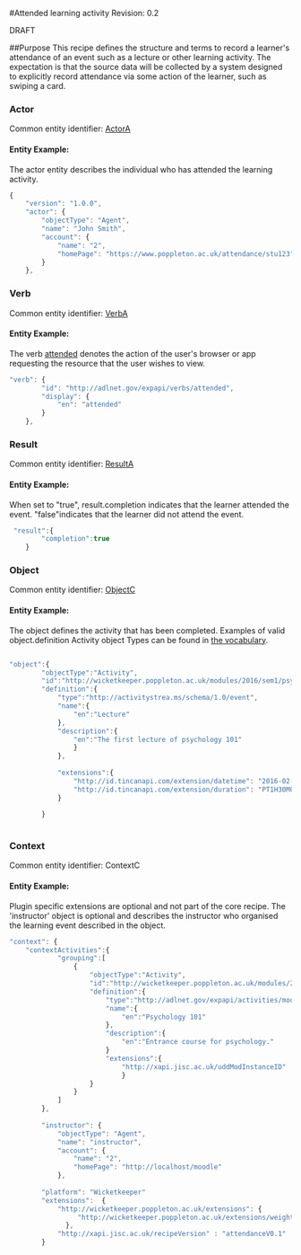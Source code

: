 #Attended learning activity
Revision: 0.2

DRAFT

##Purpose
This recipe defines the structure and terms to record a learner's attendance of an event such as a lecture or other learning activity. The expectation is that the source data will be collected by a system designed to explicitly record attendance via some action of the learner, such as swiping a card.

### Actor
Common entity identifier: [ActorA](../common_structures.md#actora)

#### Entity Example:
The actor entity describes the individual who has attended the learning activity.

``` Javascript
{
    "version": "1.0.0",
    "actor": {
        "objectType": "Agent",
        "name": "John Smith",
        "account": {
            "name": "2",
            "homePage": "https://www.poppleton.ac.uk/attendance/stu123"
        }
    },
```

### Verb

Common entity identifier: [VerbA](../common_structures.md#verba)

#### Entity Example:

The verb [attended](/vocabulary.md#verbs) denotes the action of the user's browser or app requesting the resource that the user wishes to view.

``` javascript
"verb": {
        "id": "http://adlnet.gov/expapi/verbs/attended",
        "display": {
            "en": "attended"
        }
    },
```

### Result
Common entity identifier: [ResultA](../common_structures.md#resulta)

#### Entity Example:
When set to "true", result.completion indicates that the learner attended the event. "false"indicates that the learner did not attend the event.

``` javascript
 "result":{
        "completion":true
    }
```

### Object
Common entity identifier: [ObjectC](../common_structures.md#objectc)

#### Entity Example:
The object defines the activity that has been completed. Examples of valid object.definition Activity object Types can be found in [the vocabulary](../vocabulary.md#30-object).

``` javascript

"object":{
		"objectType":"Activity",
		"id":"http://wicketkeeper.poppleton.ac.uk/modules/2016/sem1/psy101/qlecture1",
		"definition":{
			"type":"http://activitystrea.ms/schema/1.0/event",
			"name":{
				"en":"Lecture"
			},
			"description":{
				"en":"The first lecture of psychology 101"
				}
			},
			
		    "extensions":{
				"http://id.tincanapi.com/extension/datetime": "2016-02-05T10:00:00.000Z",
				"http://id.tincanapi.com/extension/duration": "PT1H30M0S"
			}
			
		}
		
```

### Context
Common entity identifier: ContextC

#### Entity Example:
Plugin specific extensions are optional and not part of the core recipe. The 'instructor' object is optional and describes the instructor who organised the learning event described in the object.

``` javascript
"context": {
	"contextActivities":{
            "grouping":[
                {
                    "objectType":"Activity",
                    "id":"http://wicketkeeper.poppleton.ac.uk/modules/2016/sem1/psy101",
                    "definition":{
                        "type":"http://adlnet.gov/expapi/activities/module",
                        "name":{
                            "en":"Psychology 101"
                        },
                        "description":{
                            "en":"Entrance course for psychology."
                        }
                        "extensions":{
                        	"http://xapi.jisc.ac.uk/uddModInstanceID" : "2016.sem1.psy101"
                        	}
                    }
                }
            ]
        },
		
		"instructor": {
            "objectType": "Agent",
            "name": "instructor",
            "account": {
                "name": "2",
                "homePage": "http://localhost/moodle"
            },
        
        "platform": "Wicketkeeper"
        "extensions":  {
      		"http://wicketkeeper.poppleton.ac.uk/extensions": {
      		 	 "http://wicketkeeper.poppleton.ac.uk/extensions/weighting": "3"
              },
			"http://xapi.jisc.ac.uk/recipeVersion" : "attendanceV0.1"
        }
```